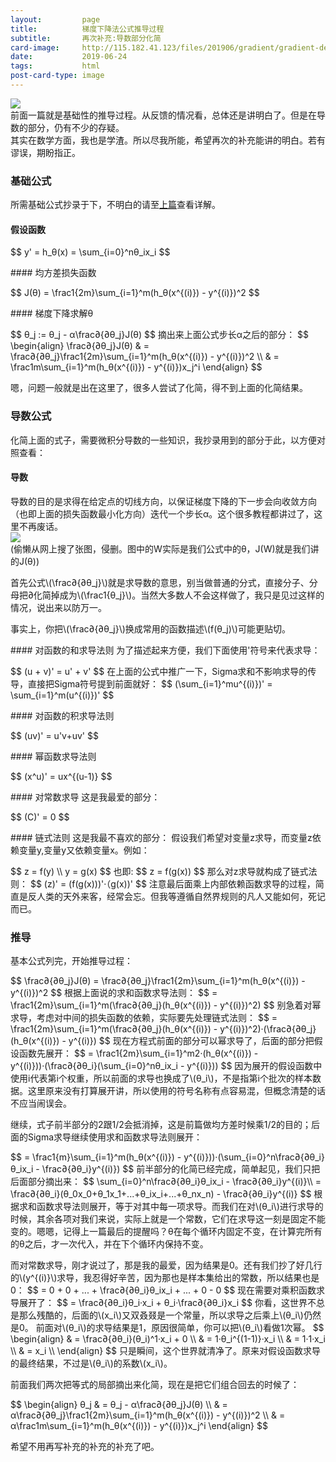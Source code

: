 ```yaml
---
layout:         page
title:          梯度下降法公式推导过程
subtitle:       再次补充:导数部分化简
card-image:		http://115.182.41.123/files/201906/gradient/gradient-descent.jpeg
date:           2019-06-24
tags:           html
post-card-type: image
---
```

<script src='https://cdnjs.cloudflare.com/ajax/libs/mathjax/2.7.2/MathJax.js?config=TeX-MML-AM_CHTML'></script>
![](http://115.182.41.123/files/201906/gradient/gradient-descent.jpeg)  
前面一篇就是基础性的推导过程。从反馈的情况看，总体还是讲明白了。但是在导数的部分，仍有不少的存疑。  
其实在数学方面，我也是学渣。所以尽我所能，希望再次的补充能讲的明白。若有谬误，期盼指正。  
### 基础公式
所需基础公式抄录于下，不明白的请至[上篇](http://blog.17study.com.cn/2019/06/21/basic-gradient-descent/)查看详解。  
#### 假设函数
<p>
$$
y' = h_θ(x) = \sum_{i=0}^nθ_ix_i
$$
</p>
#### 均方差损失函数
<p>
$$
J(θ) = \frac1{2m}\sum_{i=1}^m(h_θ(x^{(i)}) - y^{(i)})^2
$$
</p>
#### 梯度下降求解θ
<p>
$$
θ_j := θ_j - α\frac∂{∂θ_j}J(θ)
$$
摘出来上面公式步长α之后的部分：  
$$
\begin{align}
\frac∂{∂θ_j}J(θ) & = \frac∂{∂θ_j}\frac1{2m}\sum_{i=1}^m(h_θ(x^{(i)}) - y^{(i)})^2 \\
                & = \frac1m\sum_{i=1}^m(h_θ(x^{(i)}) - y^{(i)})x_j^i
\end{align}
$$
</p>
嗯，问题一般就是出在这里了，很多人尝试了化简，得不到上面的化简结果。  

### 导数公式
化简上面的式子，需要微积分导数的一些知识，我抄录用到的部分于此，以方便对照查看：  
#### 导数
导数的目的是求得在给定点的切线方向，以保证梯度下降的下一步会向收敛方向（也即上面的损失函数最小化方向）迭代一个步长α。这个很多教程都讲过了，这里不再废话。  
![](http://115.182.41.123/files/201906/gradient/gradient-descent-derivative.jpg)  
(偷懒从网上搜了张图，侵删。图中的W实际是我们公式中的θ，J(W)就是我们讲的J(θ))
<p>
首先公式\(\frac∂{∂θ_j}\)就是求导数的意思，别当做普通的分式，直接分子、分母把∂化简掉成为\(\frac1{θ_j}\)。当然大多数人不会这样做了，我只是见过这样的情况，说出来以防万一。</p><p>事实上，你把\(\frac∂{∂θ_j}\)换成常用的函数描述\(f(θ_j)\)可能更贴切。  
</p>
#### 对函数的和求导法则
为了描述起来方便，我们下面使用'符号来代表求导：  
<p>$$
(u + v)' = u' + v'
$$
在上面的公式中推广一下，Sigma求和不影响求导的传导，直接把Sigma符号提到前面就好：  
$$
(\sum_{i=1}^mu^{(i)})' = \sum_{i=1}^m(u^{(i)})' 
$$
</p>
#### 对函数的积求导法则
<p>$$
(uv)' = u'v+uv'
$$
</p>
#### 幂函数求导法则
<p>
$$
(x^u)' = ux^{(u-1)}
$$
</p>
#### 对常数求导
这是我最爱的部分：
<p>
$$
(C)' = 0
$$
</p>
#### 链式法则
这是我最不喜欢的部分：  
假设我们希望对变量z求导，而变量z依赖变量y,变量y又依赖变量x。例如：  
<p>
$$
z = f(y) \\
y = g(x)
$$
也即:
$$
z = f(g(x))
$$
那么对z求导就构成了链式法则：  
$$
(z)' = (f(g(x)))'·（g(x))'
$$
注意最后面乘上内部依赖函数求导的过程，简直是反人类的天外来客，经常会忘。但我等遵循自然界规则的凡人又能如何，死记而已。  
</p>

### 推导
基本公式列完，开始推导过程：  
<p>
$$
\frac∂{∂θ_j}J(θ) = \frac∂{∂θ_j}\frac1{2m}\sum_{i=1}^m(h_θ(x^{(i)}) - y^{(i)})^2 
$$
根据上面说的求和函数求导法则：  
$$
= \frac1{2m}\sum_{i=1}^m(\frac∂{∂θ_j}(h_θ(x^{(i)}) - y^{(i)})^2)
$$
别急着对幂求导，考虑对中间的损失函数的依赖，实际要先处理链式法则：  
$$
= \frac1{2m}\sum_{i=1}^m(\frac∂{∂θ_j}(h_θ(x^{(i)}) - y^{(i)})^2)·(\frac∂{∂θ_j}(h_θ(x^{(i)}) - y^{(i)})
$$
现在方程式前面的部分可以幂求导了，后面的部分把假设函数先展开：
$$
= \frac1{2m}\sum_{i=1}^m2·(h_θ(x^{(i)}) - y^{(i)}))·(\frac∂{∂θ_i}(\sum_{i=0}^nθ_ix_i - y^{(i)}))
$$
因为展开的假设函数中使用i代表第i个权重，所以前面的求导也换成了\(θ_i\)，不是指第i个批次的样本数据。这里原来没有打算展开讲，所以使用的符号名称有点容易混，但概念清楚的话不应当闹误会。  
</p>
继续，式子前半部分的2跟1/2会抵消掉，这是前篇做均方差时候乘1/2的目的；后面的Sigma求导继续使用求和函数求导法则展开：  
<p>
$$
= \frac1{m}\sum_{i=1}^m(h_θ(x^{(i)}) - y^{(i)}))·(\sum_{i=0}^n\frac∂{∂θ_i}θ_ix_i - \frac∂{∂θ_i}y^{(i)})
$$
前半部分的化简已经完成，简单起见，我们只把后面部分摘出来：  
$$
\sum_{i=0}^n\frac∂{∂θ_i}θ_ix_i - \frac∂{∂θ_i}y^{(i)}\\
= \frac∂{∂θ_i}(θ_0x_0+θ_1x_1+...+θ_ix_i+...+θ_nx_n) - \frac∂{∂θ_i}y^{(i)}
$$
根据求和函数求导法则展开，等于对其中每一项求导。而我们在对\(θ_i\)进行求导的时候，其余各项对我们来说，实际上就是一个常数，它们在求导这一刻是固定不能变的。嗯嗯，记得上一篇最后的提醒吗？θ在每个循环内固定不变，在计算完所有的θ之后，才一次代入，并在下个循环内保持不变。  
</p>
<p>
而对常数求导，刚才说过了，那是我的最爱，因为结果是0。还有我们抄了好几行的\(y^{(i)}\)求导，我忍得好辛苦，因为那也是样本集给出的常数，所以结果也是0：  
$$
= 0 + 0 + ... + \frac∂{∂θ_i}θ_ix_i + ... + 0 - 0
$$
现在需要对乘积函数求导展开了：  
$$
= \frac∂{∂θ_i}θ_i·x_i + θ_i·\frac∂{∂θ_i}x_i
$$
你看，这世界不总是那么残酷的，后面的\(x_i\)又双叒叕是一个常量，所以求导之后乘上\(θ_i\)仍然是0。  
前面对\(θ_i\)的求导结果是1，原因很简单，你可以把\(θ_i\)看做1次幂。  
$$
\begin{align}
& = \frac∂{∂θ_i}(θ_i)^1·x_i + 0 \\
& = 1·θ_i^{(1-1)}·x_i \\
& = 1·1·x_i \\
& = x_i \\
\end{align}
$$
只是瞬间，这个世界就清净了。原来对假设函数求导的最终结果，不过是\(θ_i\)的系数\(x_i\)。  
</p>
前面我们两次把等式的局部摘出来化简，现在是把它们组合回去的时候了：  
<p>
$$
\begin{align}
θ_j & = θ_j - α\frac∂{∂θ_j}J(θ) \\
& = α\frac∂{∂θ_j}\frac1{2m}\sum_{i=1}^m(h_θ(x^{(i)}) - y^{(i)})^2 \\
& = α\frac1m\sum_{i=1}^m(h_θ(x^{(i)}) - y^{(i)})x_j^i
\end{align}
$$
</p>
希望不用再写补充的补充的补充了吧。  
